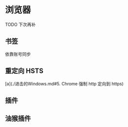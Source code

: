 # 浏览器

TODO 下次再补

## 书签

依靠账号同步

## 重定向 HSTS

[a](./进击的Windows.md#5. Chrome 强制 http 定向到 https)

## 插件

## 油猴插件
